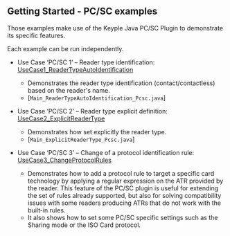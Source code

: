 Getting Started - PC/SC examples
---

Those examples make use of the Keyple Java PC/SC Plugin to demonstrate its specific features.

Each example can be run independently.

* Use Case ‘PC/SC 1’ – Reader type
  identification: [UseCase1_ReaderTypeAutoIdentification](https://github.com/eclipse/keyple-java-plugin-pcsc/tree/main/examples/src/main/java/org/eclipse/keyple/plugin/pcsc/examples/UseCase1_ReaderTypeAutoIdentification)
    * Demonstrates the reader type identification (contact/contactless) based on the reader's name.
    * [`Main_ReaderTypeAutoIdentification_Pcsc.java`]

* Use Case ‘PC/SC 2’ – Reader type explicit
  definition: [UseCase2_ExplicitReaderType](https://github.com/eclipse/keyple-java-plugin-pcsc/tree/main/examples/src/main/java/org/eclipse/keyple/plugin/pcsc/examples/UseCase2_ExplicitReaderType)
    * Demonstrates how set explicitly the reader type.
    * [`Main_ExplicitReaderType_Pcsc.java`]

* Use Case ‘PC/SC 3’ – Change of a protocol identification
  rule: [UseCase3_ChangeProtocolRules](https://github.com/eclipse/keyple-java-plugin-pcsc/tree/main/examples/src/main/java/org/eclipse/keyple/plugin/pcsc/examples/UseCase3_ChangeProtocolRules)
    * Demonstrates how to add a protocol rule to target a specific card technology by applying a regular expression on
      the ATR provided by the reader. This feature of the PC/SC plugin is useful for extending the set of rules already
      supported, but also for solving compatibility issues with some readers producing ATRs that do not work with the
      built-in rules.
    * It also shows how to set some PC/SC specific settings such as the Sharing mode or the ISO Card protocol.

